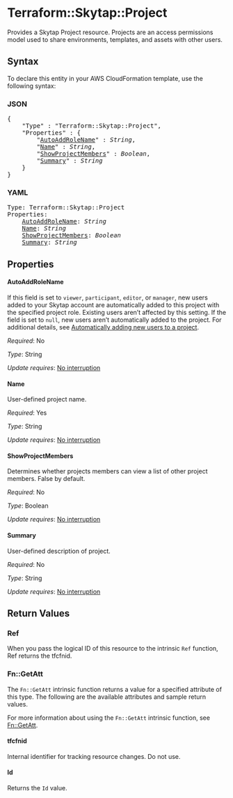 # Terraform::Skytap::Project

Provides a Skytap Project resource. Projects are an access permissions model used to share environments, 
templates, and assets with other users.

## Syntax

To declare this entity in your AWS CloudFormation template, use the following syntax:

### JSON

<pre>
{
    "Type" : "Terraform::Skytap::Project",
    "Properties" : {
        "<a href="#autoaddrolename" title="AutoAddRoleName">AutoAddRoleName</a>" : <i>String</i>,
        "<a href="#name" title="Name">Name</a>" : <i>String</i>,
        "<a href="#showprojectmembers" title="ShowProjectMembers">ShowProjectMembers</a>" : <i>Boolean</i>,
        "<a href="#summary" title="Summary">Summary</a>" : <i>String</i>
    }
}
</pre>

### YAML

<pre>
Type: Terraform::Skytap::Project
Properties:
    <a href="#autoaddrolename" title="AutoAddRoleName">AutoAddRoleName</a>: <i>String</i>
    <a href="#name" title="Name">Name</a>: <i>String</i>
    <a href="#showprojectmembers" title="ShowProjectMembers">ShowProjectMembers</a>: <i>Boolean</i>
    <a href="#summary" title="Summary">Summary</a>: <i>String</i>
</pre>

## Properties

#### AutoAddRoleName

If this field is set to `viewer`, `participant`, `editor`, or `manager`, new users added to your Skytap account are automatically added to this project with the specified project role. Existing users aren’t affected by this setting. If the field is set to `null`, new users aren’t automatically added to the project. For additional details, see [Automatically adding new users to a project](https://help.skytap.com/csh-project-automatic-role.html).

_Required_: No

_Type_: String

_Update requires_: [No interruption](https://docs.aws.amazon.com/AWSCloudFormation/latest/UserGuide/using-cfn-updating-stacks-update-behaviors.html#update-no-interrupt)

#### Name

User-defined project name.

_Required_: Yes

_Type_: String

_Update requires_: [No interruption](https://docs.aws.amazon.com/AWSCloudFormation/latest/UserGuide/using-cfn-updating-stacks-update-behaviors.html#update-no-interrupt)

#### ShowProjectMembers

Determines whether projects members can view a list of other project members. False by default.

_Required_: No

_Type_: Boolean

_Update requires_: [No interruption](https://docs.aws.amazon.com/AWSCloudFormation/latest/UserGuide/using-cfn-updating-stacks-update-behaviors.html#update-no-interrupt)

#### Summary

User-defined description of project.

_Required_: No

_Type_: String

_Update requires_: [No interruption](https://docs.aws.amazon.com/AWSCloudFormation/latest/UserGuide/using-cfn-updating-stacks-update-behaviors.html#update-no-interrupt)

## Return Values

### Ref

When you pass the logical ID of this resource to the intrinsic `Ref` function, Ref returns the tfcfnid.

### Fn::GetAtt

The `Fn::GetAtt` intrinsic function returns a value for a specified attribute of this type. The following are the available attributes and sample return values.

For more information about using the `Fn::GetAtt` intrinsic function, see [Fn::GetAtt](https://docs.aws.amazon.com/AWSCloudFormation/latest/UserGuide/intrinsic-function-reference-getatt.html).

#### tfcfnid

Internal identifier for tracking resource changes. Do not use.

#### Id

Returns the <code>Id</code> value.

